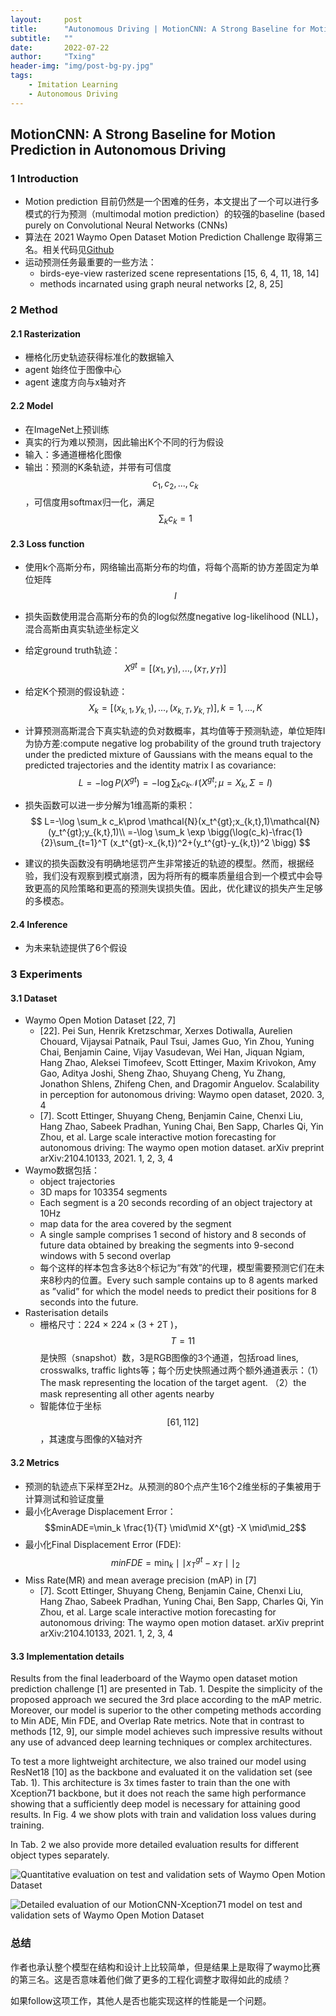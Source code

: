```yaml
---
layout:     post
title:      "Autonomous Driving | MotionCNN: A Strong Baseline for Motion Prediction in Autonomous Driving (2022)"
subtitle:   ""
date:       2022-07-22
author:     "Txing"
header-img: "img/post-bg-py.jpg"
tags:
    - Imitation Learning
    - Autonomous Driving
---
```


## MotionCNN: A Strong Baseline for Motion Prediction in Autonomous Driving

### 1 Introduction

- Motion prediction 目前仍然是一个困难的任务，本文提出了一个可以进行多模式的行为预测（multimodal motion prediction）的较强的baseline (based purely on Convolutional Neural Networks
  (CNNs)  
- 算法在 2021 Waymo Open Dataset Motion Prediction Challenge 取得第三名。相关代码见[Github](https://github.com/kbrodt/waymo-motion-prediction-2021)
- 运动预测任务最重要的一些方法：
  - birds-eye-view rasterized scene representations [15, 6, 4, 11, 18, 14]
  - methods incarnated using graph neural networks [2, 8, 25]  

### 2 Method

#### 2.1 Rasterization

- 栅格化历史轨迹获得标准化的数据输入
- agent 始终位于图像中心
- agent 速度方向与x轴对齐

#### 2.2 Model

- 在ImageNet上预训练
- 真实的行为难以预测，因此输出K个不同的行为假设
- 输入：多通道栅格化图像
- 输出：预测的K条轨迹，并带有可信度$$c_1,c_2,...,c_k$$，可信度用softmax归一化，满足$$\sum_k c_k=1$$

#### 2.3 Loss function  

- 使用k个高斯分布，网络输出高斯分布的均值，将每个高斯的协方差固定为单位矩阵$$I$$

- 损失函数使用混合高斯分布的负的log似然度negative log-likelihood (NLL)，混合高斯由真实轨迹坐标定义  
- 给定ground truth轨迹：$$X^{gt}=[(x_1,y_1),...,(x_T,y_T)]$$
- 给定K个预测的假设轨迹：$$X_k=[(x_{k,1},y_{k,1}),...,(x_{k,T},y_{k,T})],k=1,...,K$$

- 计算预测高斯混合下真实轨迹的负对数概率，其均值等于预测轨迹，单位矩阵I为协方差:compute negative log probability of the ground truth trajectory under the predicted mixture of Gaussians with the means equal to the predicted trajectories and the identity matrix I as covariance: 
  $$
  L=-\log P(X^{gt})=-\log\sum_k c_k \mathcal{N}(X^{gt};\mu=X_k,\Sigma=I)
  $$

- 损失函数可以进一步分解为1维高斯的乘积：
  $$
  L=-\log \sum_k c_k\prod \mathcal{N}(x_t^{gt};x_{k,t},1)\mathcal{N}(y_t^{gt};y_{k,t},1)\\
  =-\log \sum_k \exp \bigg(\log(c_k)-\frac{1}{2}\sum_{t=1}^T (x_t^{gt}-x_{k,t})^2+(y_t^{gt}-y_{k,t})^2 \bigg)
  $$

- 建议的损失函数没有明确地惩罚产生非常接近的轨迹的模型。然而，根据经验，我们没有观察到模式崩溃，因为将所有的概率质量组合到一个模式中会导致更高的风险策略和更高的预测失误损失值。因此，优化建议的损失产生足够的多模态。

#### 2.4 Inference  

- 为未来轨迹提供了6个假设

### 3 Experiments  

#### 3.1 Dataset

- Waymo Open Motion Dataset [22, 7]  
  - [22]. Pei Sun, Henrik Kretzschmar, Xerxes Dotiwalla, Aurelien Chouard, Vijaysai Patnaik, Paul Tsui, James Guo, Yin Zhou, Yuning Chai, Benjamin Caine, Vijay Vasudevan, Wei Han, Jiquan Ngiam, Hang Zhao, Aleksei Timofeev, Scott Ettinger, Maxim Krivokon, Amy Gao, Aditya Joshi, Sheng Zhao, Shuyang Cheng, Yu Zhang, Jonathon Shlens, Zhifeng Chen, and Dragomir Anguelov. Scalability in perception for autonomous driving: Waymo open dataset, 2020. 3, 4  
  - [7]. Scott Ettinger, Shuyang Cheng, Benjamin Caine, Chenxi Liu, Hang Zhao, Sabeek Pradhan, Yuning Chai, Ben Sapp, Charles Qi, Yin Zhou, et al. Large scale interactive motion forecasting for autonomous driving: The waymo open motion dataset. arXiv preprint arXiv:2104.10133, 2021. 1, 2, 3, 4  
- Waymo数据包括：
  - object trajectories  
  - 3D maps for 103354 segments 
  - Each segment is a 20 seconds recording of an object trajectory at 10Hz  
  - map data for the area covered by the segment
  - A single sample comprises 1 second of history and 8 seconds of future data obtained by breaking the segments into 9-second windows with 5 second overlap  
  - 每个这样的样本包含多达8个标记为“有效”的代理，模型需要预测它们在未来8秒内的位置。Every such sample contains up to 8 agents marked as ”valid” for which the model needs to predict their positions for 8 seconds into the future.
- Rasterisation details  
  - 栅格尺寸：224 × 224 × (3 + 2T )，$$T=11$$​是快照（snapshot）数，3是RGB图像的3个通道，包括road lines, crosswalks, traffic lights等；每个历史快照通过两个额外通道表示：（1）The mask representing the location of the target agent. （2）the mask representing all other agents nearby  
  - 智能体位于坐标$$[61,112]$$，其速度与图像的X轴对齐

#### 3.2 Metrics

- 预测的轨迹点下采样至2Hz。从预测的80个点产生16个2维坐标的子集被用于计算测试和验证度量
- 最小化Average Displacement Error：$$minADE=\min_k \frac{1}{T} \mid\mid X^{gt} -X \mid\mid_2$$
- 最小化Final Displacement Error (FDE): $$minFDE=\min_k \mid\mid x_T^{gt}- x_T \mid\mid_2$$
- Miss Rate(MR) and mean average precision (mAP)  in [7]
  - [7]. Scott Ettinger, Shuyang Cheng, Benjamin Caine, Chenxi Liu, Hang Zhao, Sabeek Pradhan, Yuning Chai, Ben Sapp, Charles Qi, Yin Zhou, et al. Large scale interactive motion forecasting for autonomous driving: The waymo open motion dataset. arXiv preprint arXiv:2104.10133, 2021. 1, 2, 3, 4  

#### 3.3 Implementation details  

Results from the final leaderboard of the Waymo open dataset motion prediction challenge [1] are presented in Tab. 1. Despite the simplicity of the proposed approach we secured the 3rd place according to the mAP metric. Moreover, our model is superior to the other competing methods according to Min ADE, Min FDE, and Overlap Rate metrics. Note that in contrast to methods [12, 9], our simple model achieves such impressive results without any use of advanced deep learning techniques or complex architectures.

To test a more lightweight architecture, we also trained our model using ResNet18 [10] as the backbone and evaluated it on the validation set (see Tab. 1). This architecture is 3x times faster to train than the one with Xception71 backbone, but it does not reach the same high performance showing that a sufficiently deep model is necessary for attaining good results. In Fig. 4 we show plots with train and validation loss values during training. 

In Tab. 2 we also provide more detailed evaluation results for different object types separately.  

![Quantitative evaluation on test and validation sets of Waymo Open Motion Dataset](https://raw.githubusercontent.com/txing-casia/txing-casia.github.io/master/20220722-1.png)

 ![Detailed evaluation of our MotionCNN-Xception71 model on test and validation sets of Waymo Open Motion Dataset](https://raw.githubusercontent.com/txing-casia/txing-casia.github.io/master/20220722-2.png) 

### 总结

作者也承认整个模型在结构和设计上比较简单，但是结果上是取得了waymo比赛的第三名。这是否意味着他们做了更多的工程化调整才取得如此的成绩？

如果follow这项工作，其他人是否也能实现这样的性能是一个问题。



​	
